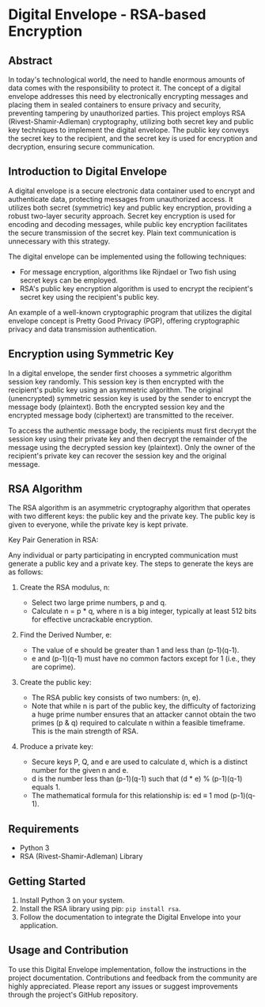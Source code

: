 # Digital Envelope - RSA-based Encryption

## Abstract

In today's technological world, the need to handle enormous amounts of data comes with the responsibility to protect it. The concept of a digital envelope addresses this need by electronically encrypting messages and placing them in sealed containers to ensure privacy and security, preventing tampering by unauthorized parties. This project employs RSA (Rivest-Shamir-Adleman) cryptography, utilizing both secret key and public key techniques to implement the digital envelope. The public key conveys the secret key to the recipient, and the secret key is used for encryption and decryption, ensuring secure communication.

## Introduction to Digital Envelope

A digital envelope is a secure electronic data container used to encrypt and authenticate data, protecting messages from unauthorized access. It utilizes both secret (symmetric) key and public key encryption, providing a robust two-layer security approach. Secret key encryption is used for encoding and decoding messages, while public key encryption facilitates the secure transmission of the secret key. Plain text communication is unnecessary with this strategy.

The digital envelope can be implemented using the following techniques:

- For message encryption, algorithms like Rijndael or Two fish using secret keys can be employed.
- RSA's public key encryption algorithm is used to encrypt the recipient's secret key using the recipient's public key.

An example of a well-known cryptographic program that utilizes the digital envelope concept is Pretty Good Privacy (PGP), offering cryptographic privacy and data transmission authentication.

## Encryption using Symmetric Key

In a digital envelope, the sender first chooses a symmetric algorithm session key randomly. This session key is then encrypted with the recipient's public key using an asymmetric algorithm. The original (unencrypted) symmetric session key is used by the sender to encrypt the message body (plaintext). Both the encrypted session key and the encrypted message body (ciphertext) are transmitted to the receiver.

To access the authentic message body, the recipients must first decrypt the session key using their private key and then decrypt the remainder of the message using the decrypted session key (plaintext). Only the owner of the recipient's private key can recover the session key and the original message.

## RSA Algorithm

The RSA algorithm is an asymmetric cryptography algorithm that operates with two different keys: the public key and the private key. The public key is given to everyone, while the private key is kept private.

Key Pair Generation in RSA:

Any individual or party participating in encrypted communication must generate a public key and a private key. The steps to generate the keys are as follows:

1. Create the RSA modulus, n:
   - Select two large prime numbers, p and q.
   - Calculate n = p * q, where n is a big integer, typically at least 512 bits for effective uncrackable encryption.

2. Find the Derived Number, e:
   - The value of e should be greater than 1 and less than (p-1)(q-1).
   - e and (p-1)(q-1) must have no common factors except for 1 (i.e., they are coprime).

3. Create the public key:
   - The RSA public key consists of two numbers: (n, e).
   - Note that while n is part of the public key, the difficulty of factorizing a huge prime number ensures that an attacker cannot obtain the two primes (p & q) required to calculate n within a feasible timeframe. This is the main strength of RSA.

4. Produce a private key:
   - Secure keys P, Q, and e are used to calculate d, which is a distinct number for the given n and e.
   - d is the number less than (p-1)(q-1) such that (d * e) % (p-1)(q-1) equals 1.
   - The mathematical formula for this relationship is: ed ≡ 1 mod (p-1)(q-1).

## Requirements

- Python 3
- RSA (Rivest-Shamir-Adleman) Library

## Getting Started

1. Install Python 3 on your system.
2. Install the RSA library using pip: `pip install rsa`.
3. Follow the documentation to integrate the Digital Envelope into your application.

## Usage and Contribution

To use this Digital Envelope implementation, follow the instructions in the project documentation. Contributions and feedback from the community are highly appreciated. Please report any issues or suggest improvements through the project's GitHub repository.





